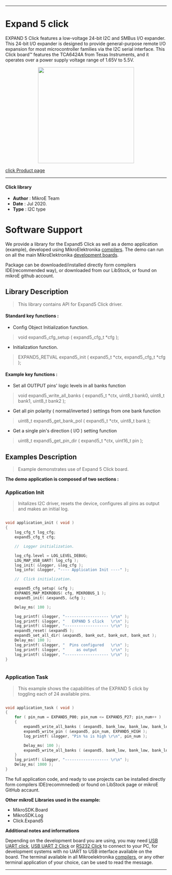
---
# Expand 5 click

EXPAND 5 Click features a low-voltage 24-bit I2C and SMBus I/O expander. This 24-bit I/O expander is designed to provide general-purpose remote I/O expansion for most microcontroller families via the I2C serial interface. This Click board™ features the TCA6424A from Texas Instruments, and it operates over a power supply voltage range of 1.65V to 5.5V. 

<p align="center">
  <img src="https://download.mikroe.com/images/click_for_ide/expand5_click.png" height=300px>
</p>


[click Product page](<https://www.mikroe.com/expand-5-click>)

---


#### Click library 

- **Author**        : MikroE Team
- **Date**          : Jul 2020.
- **Type**          : I2C type


# Software Support

We provide a library for the Expand5 Click 
as well as a demo application (example), developed using MikroElektronika 
[compilers](https://shop.mikroe.com/compilers). 
The demo can run on all the main MikroElektronika [development boards](https://shop.mikroe.com/development-boards).

Package can be downloaded/installed directly form compilers IDE(recommended way), or downloaded from our LibStock, or found on mikroE github account. 

## Library Description

> This library contains API for Expand5 Click driver.

#### Standard key functions :

- Config Object Initialization function.
> void expand5_cfg_setup ( expand5_cfg_t *cfg ); 
 
- Initialization function.
> EXPAND5_RETVAL expand5_init ( expand5_t *ctx, expand5_cfg_t *cfg );

#### Example key functions :

- Set all OUTPUT pins' logic levels in all banks function
> void expand5_write_all_banks ( expand5_t *ctx, uint8_t bank0, uint8_t bank1, uint8_t bank2 );
 
- Get all pin polarity ( normal/inverted ) settings from one bank function
> uint8_t expand5_get_bank_pol ( expand5_t *ctx, uint8_t bank );

- Get a single pin's direction ( I/O ) setting function
> uint8_t expand5_get_pin_dir ( expand5_t *ctx, uint16_t pin );

## Examples Description

> Example demonstrates use of Expand 5 Click board.

**The demo application is composed of two sections :**

### Application Init 

> Initalizes I2C driver, resets the device, configures all pins as output and makes an initial log.

```c

void application_init ( void )
{
    log_cfg_t log_cfg;
    expand5_cfg_t cfg;

    //  Logger initialization.

    log_cfg.level = LOG_LEVEL_DEBUG;
    LOG_MAP_USB_UART( log_cfg );
    log_init( &logger, &log_cfg );
    log_info( &logger, "---- Application Init ----" );

    //  Click initialization.

    expand5_cfg_setup( &cfg );
    EXPAND5_MAP_MIKROBUS( cfg, MIKROBUS_1 );
    expand5_init( &expand5, &cfg );

    Delay_ms( 100 );

    log_printf( &logger, "------------------- \r\n" );
    log_printf( &logger, "   EXPAND 5 click   \r\n" );
    log_printf( &logger, "------------------- \r\n" );
    expand5_reset( &expand5 );
    expand5_set_all_dir( &expand5, bank_out, bank_out, bank_out );
    Delay_ms( 100 );
    log_printf( &logger, "  Pins configured   \r\n" );
    log_printf( &logger, "     as output      \r\n" );
    log_printf( &logger, "------------------- \r\n" );
}
  
```

### Application Task

> This example shows the capabilities of the EXPAND 5 click by toggling each of 24 available pins.

```c

void application_task ( void )
{
    for ( pin_num = EXPAND5_P00; pin_num <= EXPAND5_P27; pin_num++ )
    {
        expand5_write_all_banks ( &expand5, bank_low, bank_low, bank_low );
        expand5_write_pin ( &expand5, pin_num, EXPAND5_HIGH );
        log_printf( &logger, "Pin %s is high \r\n", pin_num );

        Delay_ms( 100 );
        expand5_write_all_banks ( &expand5, bank_low, bank_low, bank_low );
    }
    log_printf( &logger, "------------------- \r\n" );
    Delay_ms( 1000 );
}

```


The full application code, and ready to use projects can be  installed directly form compilers IDE(recommneded) or found on LibStock page or mikroE GitHub accaunt.

**Other mikroE Libraries used in the example:** 

- MikroSDK.Board
- MikroSDK.Log
- Click.Expand5

**Additional notes and informations**

Depending on the development board you are using, you may need 
[USB UART click](https://shop.mikroe.com/usb-uart-click), 
[USB UART 2 Click](https://shop.mikroe.com/usb-uart-2-click) or 
[RS232 Click](https://shop.mikroe.com/rs232-click) to connect to your PC, for 
development systems with no UART to USB interface available on the board. The 
terminal available in all Mikroelektronika 
[compilers](https://shop.mikroe.com/compilers), or any other terminal application 
of your choice, can be used to read the message.



---
